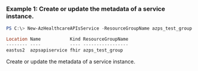 ### Example 1: Create or update the metadata of a service instance.
```powershell
PS C:\> New-AzHealthcareAPIsService -ResourceGroupName azps_test_group -Name azpsapiservice -Kind 'fhir' -Location eastus2 -CosmoDbConfigurationOfferThroughput 400

Location Name           Kind ResourceGroupName
-------- ----           ---- -----------------
eastus2  azpsapiservice fhir azps_test_group
```

Create or update the metadata of a service instance.